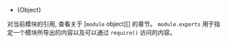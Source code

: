 <!-- YAML
added: v0.1.16
-->

<!-- type=var -->

* {Object}

对当前模块的引用, 查看关于 [`module` object][] 的章节。 `module.exports` 用于指定一个模块所导出的内容以及可以通过 `require()` 访问的内容。

